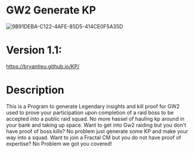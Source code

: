 # GW2 Generate KP

![9B91DEBA-C122-4AFE-85D5-414CE0F5A35D](https://user-images.githubusercontent.com/57275830/179501143-8ac0aad0-b19c-48f6-ba83-fd854147cd11.jpg)


# Version 1.1: 
https://bryantieu.github.io/KP/

# Description
This is a Program to generate Legendary insights and kill proof for GW2 used to prove your participation upon completion of a raid boss to be accepted into a public raid squad. No more hassel of hauling kp around in your bank and taking up space. Want to get into Gw2 raiding but you don't have proof of boss kills? No problem just generate some KP and make your way into a squad. Want to join a Fractal CM but you do not have proof of expertise? No Problem we got you covered!
